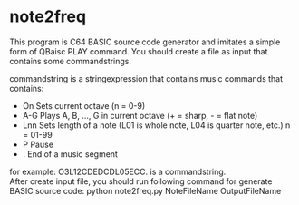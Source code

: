 # note2freq

This program is C64 BASIC source code generator and imitates a simple form of QBaisc PLAY command. You should create a file as input that contains some commandstrings.  <br>

commandstring is a stringexpression that contains music commands that contains:<br>

- On	Sets current octave (n = 0-9)
- A-G	Plays A, B, ..., G in current octave (+ = sharp, - = flat note)
- Lnn	Sets length of a note (L01 is whole note, L04 is quarter note, etc.) n = 01-99
- P		Pause  
- .		End of a music segment

for example: O3L12CDEDCDL05ECC. is a commandstring. <br>
After create input file, you should run following command for generate BASIC source code: 
python note2freq.py NoteFileName OutputFileName
